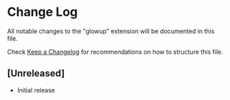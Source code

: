 # Change Log

All notable changes to the "glowup" extension will be documented in this file.

Check [Keep a Changelog](http://keepachangelog.com/) for recommendations on how to structure this file.

## [Unreleased]

- Initial release